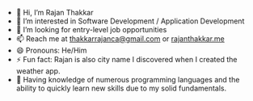 - 👋 Hi, I’m Rajan Thakkar
- 👀 I’m interested in Software Development / Application Development 
- 💞️ I’m looking for entry-level job opportunities 
- 📫 Reach me at thakkarrajanca@gmail.com  or [rajanthakkar.me](https://www.rajanthakkar.me/)
- 😄 Pronouns: He/Him
- ⚡ Fun fact: Rajan is also city name I discovered when I created the weather app.
- 🥷 Having knowledge of numerous programming languages and the ability to quickly learn new skills due to my solid fundamentals.
<!---
ThakkarRajan/ThakkarRajan is a ✨ special ✨ repository because its `README.md` (this file) appears on your GitHub profile.
You can click the Preview link to take a look at your changes.
--->
